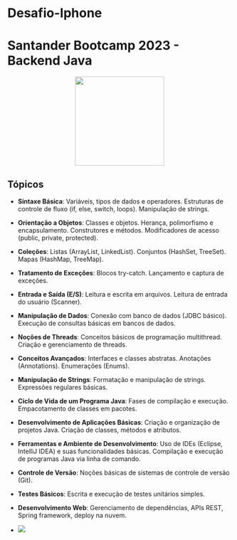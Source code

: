 # Desafio-Iphone

# Santander Bootcamp 2023 - Backend Java
<p align='center'>
<img src='https://hermes.dio.me/tracks/9631898e-a83c-4c04-aefd-a782ead2db8f.png' width='200' />
</p>

## Tópicos
- **Sintaxe Básica**:
    Variáveis, tipos de dados e operadores.
    Estruturas de controle de fluxo (if, else, switch, loops).
    Manipulação de strings.

- **Orientação a Objetos**:
    Classes e objetos.
    Herança, polimorfismo e encapsulamento.
    Construtores e métodos.
    Modificadores de acesso (public, private, protected).

- **Coleções**:
    Listas (ArrayList, LinkedList).
    Conjuntos (HashSet, TreeSet).
    Mapas (HashMap, TreeMap).

- **Tratamento de Exceções**:
    Blocos try-catch.
    Lançamento e captura de exceções.

- **Entrada e Saída (E/S)**:
    Leitura e escrita em arquivos.
    Leitura de entrada do usuário (Scanner).

- **Manipulação de Dados**:
    Conexão com banco de dados (JDBC básico).
    Execução de consultas básicas em bancos de dados.

- **Noções de Threads**:
    Conceitos básicos de programação multithread.
    Criação e gerenciamento de threads.

- **Conceitos Avançados**:
    Interfaces e classes abstratas.
    Anotações (Annotations).
    Enumerações (Enums).

- **Manipulação de Strings**:
    Formatação e manipulação de strings.
    Expressões regulares básicas.

- **Ciclo de Vida de um Programa Java**:
    Fases de compilação e execução.
    Empacotamento de classes em pacotes.

- **Desenvolvimento de Aplicações Básicas**:
    Criação e organização de projetos Java.
    Criação de classes, métodos e atributos.

- **Ferramentas e Ambiente de Desenvolvimento**:
    Uso de IDEs (Eclipse, IntelliJ IDEA) e suas funcionalidades básicas.
    Compilação e execução de programas Java via linha de comando.

- **Controle de Versão**:
    Noções básicas de sistemas de controle de versão (Git).

- **Testes Básicos**:
    Escrita e execução de testes unitários simples.

- **Desenvolvimento Web**: Gerenciamento de dependências, APIs REST, Spring framework, deploy na nuvem.

- ![](./iPhone_modelagem.png)

